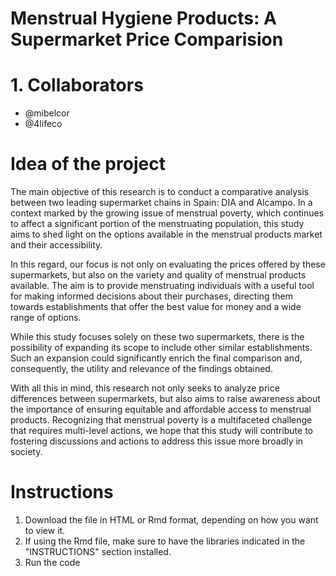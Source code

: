 # Menstrual Hygiene Products: A Supermarket Price Comparision

# 1. Collaborators
* @mibelcor
* @4lifeco

# Idea of the project

The main objective of this research is to conduct a comparative analysis between two leading supermarket chains in Spain: DIA and Alcampo. In a context marked by the growing issue of menstrual poverty, which continues to affect a significant portion of the menstruating population, this study aims to shed light on the options available in the menstrual products market and their accessibility.

In this regard, our focus is not only on evaluating the prices offered by these supermarkets, but also on the variety and quality of menstrual products available. The aim is to provide menstruating individuals with a useful tool for making informed decisions about their purchases, directing them towards establishments that offer the best value for money and a wide range of options.

While this study focuses solely on these two supermarkets, there is the possibility of expanding its scope to include other similar establishments. Such an expansion could significantly enrich the final comparison and, consequently, the utility and relevance of the findings obtained.

With all this in mind, this research not only seeks to analyze price differences between supermarkets, but also aims to raise awareness about the importance of ensuring equitable and affordable access to menstrual products. Recognizing that menstrual poverty is a multifaceted challenge that requires multi-level actions, we hope that this study will contribute to fostering discussions and actions to address this issue more broadly in society.

# Instructions

1. Download the file in HTML or Rmd format, depending on how you want to view it.
2. If using the Rmd file, make sure to have the libraries indicated in the "INSTRUCTIONS" section installed.
3. Run the code
